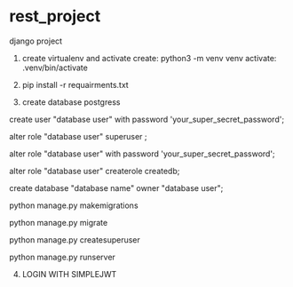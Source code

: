 # rest_project
django project

1) create virtualenv and activate
create: python3 -m venv venv
activate: .venv/bin/activate

2) pip install -r requairments.txt

3) create database postgress

create user "database user" with password 'your_super_secret_password';

alter role "database user" superuser ;

alter role "database user" with password 'your_super_secret_password';

alter role "database user" createrole createdb;

create database "database name" owner "database user";

python manage.py makemigrations

python manage.py migrate

python manage.py createsuperuser

python manage.py runserver

4) LOGIN WITH SIMPLEJWT


